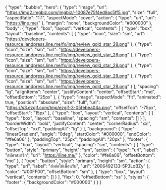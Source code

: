 {
  "type": "bubble",
  "hero": {
    "type": "image",
    "url": "https://img2.imgbiz.com/imgbiz/-10087e75f4ed9ac5ff5.jpg",
    "size": "full",
    "aspectRatio": "1:1",
    "aspectMode": "cover",
    "action": {
      "type": "uri",
      "uri": "https://line.me/"
    },
    "margin": "none",
    "backgroundColor": "#000000"
  },
  "body": {
    "type": "box",
    "layout": "vertical",
    "contents": [
      {
        "type": "box",
        "layout": "baseline",
        "contents": [
          {
            "type": "icon",
            "size": "sm",
            "url": "https://developers-resource.landpress.line.me/fx/img/review_gold_star_28.png"
          },
          {
            "type": "icon",
            "size": "sm",
            "url": "https://developers-resource.landpress.line.me/fx/img/review_gold_star_28.png"
          },
          {
            "type": "icon",
            "size": "sm",
            "url": "https://developers-resource.landpress.line.me/fx/img/review_gold_star_28.png"
          },
          {
            "type": "icon",
            "size": "sm",
            "url": "https://developers-resource.landpress.line.me/fx/img/review_gold_star_28.png"
          },
          {
            "type": "icon",
            "size": "sm",
            "url": "https://developers-resource.landpress.line.me/fx/img/review_gold_star_28.png"
          }
        ],
        "spacing": "lg",
        "alignItems": "center",
        "justifyContent": "center",
        "offsetStart": "md",
        "offsetBottom": "25px"
      },
      {
        "type": "image",
        "aspectMode": "fit",
        "animated": true,
        "position": "absolute",
        "size": "full",
        "url": "https://s3.ezgif.com/tmp/ezgif-3-05febea04a.png",
        "offsetTop": "-75px",
        "offsetStart": "15px"
      },
      {
        "type": "box",
        "layout": "vertical",
        "contents": [
          {
            "type": "box",
            "layout": "baseline",
            "spacing": "sm",
            "contents": []
          }
        ],
        "borderWidth": "bold",
        "justifyContent": "center",
        "cornerRadius": "xxl",
        "offsetTop": "xxl",
        "paddingAll": "lg"
      }
    ],
    "background": {
      "type": "linearGradient",
      "angle": "0deg",
      "startColor": "#000000",
      "endColor": "#fe6a06"
    },
    "paddingTop": "25px",
    "paddingAll": "20px"
  },
  "footer": {
    "type": "box",
    "layout": "vertical",
    "spacing": "sm",
    "contents": [
      {
        "type": "button",
        "style": "primary",
        "height": "sm",
        "action": {
          "type": "uri",
          "label": "สมัครสมาชิก",
          "uri": "https://line.me/"
        },
        "color": "#fe6a06",
        "offsetBottom": "md"
      },
      {
        "type": "button",
        "style": "primary",
        "height": "sm",
        "action": {
          "type": "uri",
          "label": "ส่งต่อให้เพื่อนรับ",
          "uri": "2006492133-5P3LoBZy"
        },
        "color": "#00FF00",
        "offsetBottom": "sm"
      },
      {
        "type": "box",
        "layout": "vertical",
        "contents": []
      }
    ],
    "flex": 0,
    "offsetBottom": "xs"
  },
  "styles": {
    "footer": {
      "backgroundColor": "#000000"
    }
  }
}
